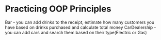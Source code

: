 # Practicing OOP Principles
Bar - you can add drinks to the receipt, estimate how many customers you have based on drinks purchased and calculate total money
CarDealership - you can add cars and search them based on their type(Electric or Gas)
